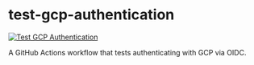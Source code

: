 # test-gcp-authentication

[![Test GCP Authentication](https://github.com/automate6500/test-gcp-authentication/actions/workflows/test-gcp-authentication.yml/badge.svg)](https://github.com/automate6500/test-gcp-authentication/actions/workflows/test-gcp-authentication.yml)

A GitHub Actions workflow that tests authenticating with GCP via OIDC.
